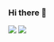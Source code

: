 ### Hi there 👋

<!--
[![Jonas' GitHub stats-Dark](https://github-readme-stats.vercel.app/api?username=jonasjelonek&show_icons=true&theme=tokyonight#gh-dark-mode-only)](https://github.com/anuraghazra/github-readme-stats#gh-dark-mode-only) 
[![Jonas' GitHub stats-Dark](https://github-readme-stats.vercel.app/api?username=jonasjelonek&show_icons=true&theme=default#gh-light-mode-only)](https://github.com/anuraghazra/github-readme-stats#gh-light-mode-only)
[![Top Langs-Dark](https://github-readme-stats.vercel.app/api/top-langs/?username=jonasjelonek&theme=tokyonight&layout=compact#gh-dark-mode-only)](https://github.com/anuraghazra/github-readme-stats#gh-dark-mode-only)
[![Top Langs-Light](https://github-readme-stats.vercel.app/api/top-langs/?username=jonasjelonek&theme=default&layout=compact#gh-light-mode-only)](https://github.com/anuraghazra/github-readme-stats#gh-light-mode-only)
-->

<picture>
  <source
    srcset="https://github-readme-stats-dun-five-93.vercel.app/api?username=jonasjelonek&show_icons=true&theme=tokyonight"
    media="(prefers-color-scheme: dark)"
  />
  <source
    srcset="https://github-readme-stats-dun-five-93.vercel.app/api?username=jonasjelonek&show_icons=true"
    media="(prefers-color-scheme: light), (prefers-color-scheme: no-preference)"
  />
  <img src="https://github-readme-stats-dun-five-93.vercel.app/api?username=jonasjelonek&show_icons=true" />
</picture>
<picture>
  <source
    srcset="https://github-readme-stats-dun-five-93.vercel.app/api/top-langs/?username=jonasjelonek&theme=tokyonight&layout=compact"
    media="(prefers-color-scheme: dark)"
  />
  <source
    srcset="https://github-readme-stats-dun-five-93.vercel.app/api/top-langs/?username=jonasjelonek&theme=default&layout=compact"
    media="(prefers-color-scheme: light), (prefers-color-scheme: no-preference)"
  />
  <img src="https://github-readme-stats-dun-five-93.vercel.app/api/top-langs/?username=jonasjelonek&show_icons=true" />
</picture>

<!--
**jonasjelonek/jonasjelonek** is a ✨ _special_ ✨ repository because its `README.md` (this file) appears on your GitHub profile.

Here are some ideas to get you started:

- 🔭 I’m currently working on ...
- 🌱 I’m currently learning ...
- 👯 I’m looking to collaborate on ...
- 🤔 I’m looking for help with ...
- 💬 Ask me about ...
- 📫 How to reach me: ...
- 😄 Pronouns: ...
- ⚡ Fun fact: ...
-->
